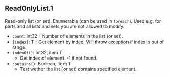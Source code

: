 ## ReadOnlyList.1

Read-only list (or set). Enumerable (can be used in `foreach`).
Used e.g. for parts and all lists and sets you are not allowed to modify.

- `count`: Int32 - Number of elements in the list (or set).
- `[index]`: T - Get element by index. Will throw exception if index is out of range.
- `indexOf()`: Int32, item T
  - Get index of element. -1 if not found.
- `contains()`: Boolean, item T
  - Test wether the list (or set) contains specified element.
